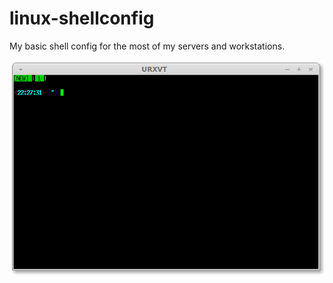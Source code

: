 linux-shellconfig
=================

My basic shell config for the most of my servers and workstations.

![My Shell](/Screenshot-URXVT.png "My Shell")


